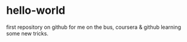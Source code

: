 # hello-world
first repository on github for me
on the bus, coursera & github learning some new tricks.

